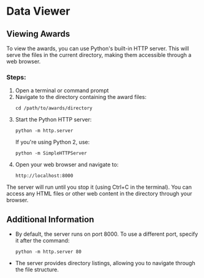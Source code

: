 # Data Viewer

## Viewing Awards

To view the awards, you can use Python's built-in HTTP server. This will serve the files in the current directory, making them accessible through a web browser.

### Steps:

1. Open a terminal or command prompt
2. Navigate to the directory containing the award files:
   ```
   cd /path/to/awards/directory
   ```
3. Start the Python HTTP server:
   ```
   python -m http.server
   ```
   If you're using Python 2, use:
   ```
   python -m SimpleHTTPServer
   ```
4. Open your web browser and navigate to:
   ```
   http://localhost:8000
   ```

The server will run until you stop it (using Ctrl+C in the terminal). You can access any HTML files or other web content in the directory through your browser.

## Additional Information

- By default, the server runs on port 8000. To use a different port, specify it after the command:
  ```
  python -m http.server 80
  ```
- The server provides directory listings, allowing you to navigate through the file structure.
